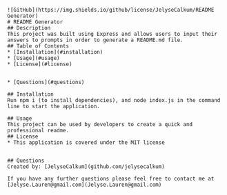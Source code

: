
    ![GitHub](https://img.shields.io/github/license/JelyseCalkum/README Generator)
    # README Generator
    ## Description
    This project was built using Express and allows users to input their answers to prompts in order to generate a README.md file.
    ## Table of Contents
    * [Installation](#installation)
    * [Usage](#usage)
    * [License](#license)
    
    
    * [Questions](#questions)
    
    ## Installation
    Run npm i (to install dependencies), and node index.js in the command line to start the application.
    
    ## Usage
    This project can be used by developers to create a quick and professional readme.
    ## License
    * This application is covered under the MIT license
    
    
    ## Questions
    Created by: [JelyseCalkum](github.com/jelysecalkum)
    
    If you have any further questions please feel free to contact me at [Jelyse.Lauren@gmail.com](Jelyse.Lauren@gmail.com)
  